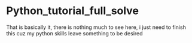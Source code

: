 # Python_tutorial_full_solve
That is basically it, there is nothing much to see here, i just need to finish this cuz my python skills leave something to be desired
